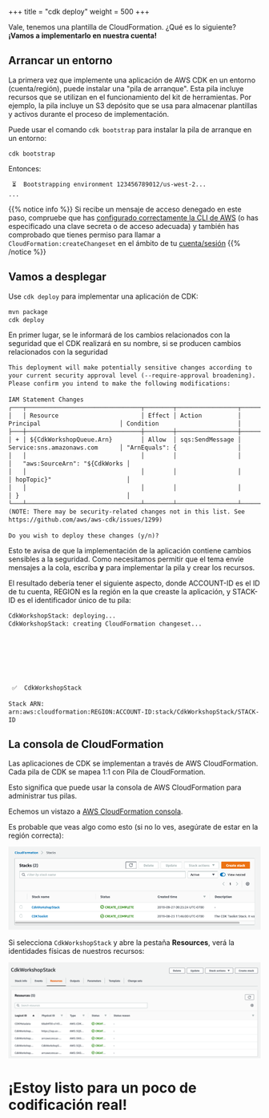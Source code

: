 +++
title = "cdk deploy"
weight = 500
+++

Vale, tenemos una plantilla de CloudFormation. ¿Qué es lo siguiente? __¡Vamos a implementarlo en nuestra cuenta!__

## Arrancar un entorno

La primera vez que implemente una aplicación de AWS CDK en un entorno (cuenta/región),
puede instalar una "pila de arranque". Esta pila incluye recursos que
se utilizan en el funcionamiento del kit de herramientas. Por ejemplo, la pila incluye un S3
depósito que se usa para almacenar plantillas y activos durante el proceso de implementación.

Puede usar el comando `cdk bootstrap` para instalar la pila de arranque en un
entorno:

```
cdk bootstrap
```

Entonces:

```
 ⏳  Bootstrapping environment 123456789012/us-west-2...
...
```

{{% notice info %}}
Si recibe un mensaje de acceso denegado en este paso, compruebe que
has [configurado correctamente la CLI de AWS](/15-prerequisites/200-account.html) (o has especificado una clave secreta o de acceso adecuada) y también has comprobado que tienes permiso para llamar a `CloudFormation:createChangeset` en el ámbito de tu [cuenta/sesión](https://docs.aws.amazon.com/cli/latest/userguide/cli-configure-profiles.html)
{{% /notice %}}

## Vamos a desplegar

Use `cdk deploy` para implementar una aplicación de CDK:

```
mvn package
cdk deploy
```

En primer lugar, se le informará de los cambios relacionados con la seguridad que el CDK realizará en su nombre, si se producen cambios relacionados con la seguridad

```
This deployment will make potentially sensitive changes according to your current security approval level (--require-approval broadening).
Please confirm you intend to make the following modifications:

IAM Statement Changes
┌───┬────────────────────────────────┬────────┬─────────────────┬────────────────────────────────┬────────────────────────────────┐
│   │ Resource                       │ Effect │ Action          │ Principal                      │ Condition                      │
├───┼────────────────────────────────┼────────┼─────────────────┼────────────────────────────────┼────────────────────────────────┤
│ + │ ${CdkWorkshopQueue.Arn}        │ Allow  │ sqs:SendMessage │ Service:sns.amazonaws.com      │ "ArnEquals": {                 │
│   │                                │        │                 │                                │   "aws:SourceArn": "${CdkWorks │
│   │                                │        │                 │                                │ hopTopic}"                     │
│   │                                │        │                 │                                │ }                              │
└───┴────────────────────────────────┴────────┴─────────────────┴────────────────────────────────┴────────────────────────────────┘
(NOTE: There may be security-related changes not in this list. See https://github.com/aws/aws-cdk/issues/1299)

Do you wish to deploy these changes (y/n)?
```

Esto te avisa de que la implementación de la aplicación contiene cambios sensibles a la seguridad.
Como necesitamos permitir que el tema envíe mensajes a la cola,
escriba **y** para implementar la pila y crear los recursos.

El resultado debería tener el siguiente aspecto, donde ACCOUNT-ID es el ID de tu cuenta, REGION es la región en la que creaste la aplicación,
y STACK-ID es el identificador único de tu pila:

```
CdkWorkshopStack: deploying...
CdkWorkshopStack: creating CloudFormation changeset...







 ✅  CdkWorkshopStack

Stack ARN:
arn:aws:cloudformation:REGION:ACCOUNT-ID:stack/CdkWorkshopStack/STACK-ID
```

## La consola de CloudFormation

Las aplicaciones de CDK se implementan a través de AWS CloudFormation. Cada pila de CDK se mapea 1:1 con
Pila de CloudFormation.

Esto significa que puede usar la consola de AWS CloudFormation para administrar
tus pilas.

Echemos un vistazo a [AWS CloudFormation
consola](https://console.aws.amazon.com/cloudformation/home).

Es probable que veas algo como esto (si no lo ves, asegúrate de estar en la región correcta):

![](./cfn1.png)

Si selecciona `CdkWorkshopStack` y abre la pestaña __Resources__, verá la
identidades físicas de nuestros recursos:

![](./cfn2.png)

# ¡Estoy listo para un poco de codificación real!

